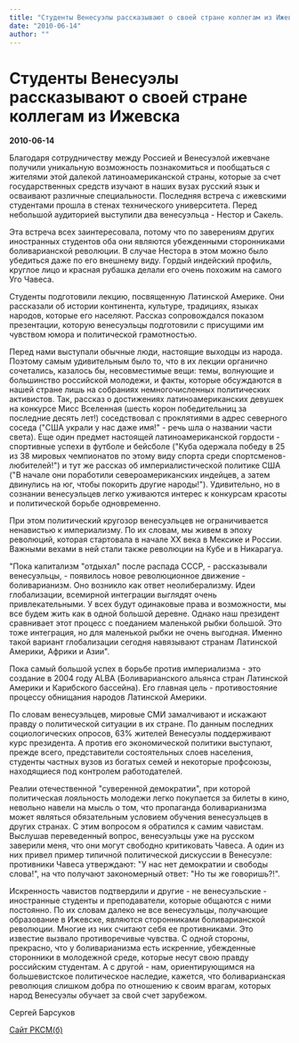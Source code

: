 ```yaml
---
title: "Студенты Венесуэлы рассказывают о своей стране коллегам из Ижевска"
date: "2010-06-14"
author: ""
---
```


# Студенты Венесуэлы рассказывают о своей стране коллегам из Ижевска

**2010-06-14** 

Благодаря сотрудничеству между Россией и Венесуэлой ижевчане получили уникальную возможность познакомиться и пообщаться с жителями этой далекой латиноамериканской страны, которые за счет государственных средств изучают в наших вузах русский язык и осваивают различные специальности. Последняя встреча с ижевскими студентами прошла в стенах технического университета. Перед небольшой аудиторией выступили два венесуэльца - Нестор и Сакель.

Эта встреча всех заинтересовала, потому что по заверениям других иностранных студентов оба они являются убежденными сторонниками боливарианской революции. В случае Нестора в этом можно было убедиться даже по его внешнему виду. Гордый индейский профиль, круглое лицо и красная рубашка делали его очень похожим на самого Уго Чавеса.

Студенты подготовили лекцию, посвященную Латинской Америке. Они рассказали об истории континента, культуре, традициях, языках народов, которые его населяют. Рассказ сопровождался показом презентации, которую венесуэльцы подготовили с присущими им чувством юмора и политической грамотностью.

Перед нами выступали обычные люди, настоящие выходцы из народа. Поэтому самым удивительным было то, что в их лекции органично сочетались, казалось бы, несовместимые вещи: темы, волнующие и большинство российской молодежи, и факты, которые обсуждаются в нашей стране лишь на собраниях немногочисленных политических активистов. Так, рассказ о достижениях латиноамериканских девушек на конкурсе Мисс Вселенная (шесть корон победительниц за последние десять лет!) соседствовал с проклятиями в адрес северного соседа ("США украли у нас даже имя!" - речь шла о названии части света). Еще один предмет настоящей латиноамериканской гордости - спортивные успехи в футболе и бейсболе ("Куба одержала победу в 25 из 38 мировых чемпионатов по этому виду спорта среди спортсменов-любителей!") и тут же рассказ об империалистической политике США ("В начале они поработили североамериканских индейцев, а затем двинулись на юг, чтобы покорить другие народы!"). Удивительно, но в сознании венесуэльцев легко уживаются интерес к конкурсам красоты и политической борьбе одновременно.

При этом политический кругозор венесуэльцев не ограничивается ненавистью к империализму. По их словам, мы живем в эпоху революций, которая стартовала в начале XX века в Мексике и России. Важными вехами в ней стали также революции на Кубе и в Никарагуа.

"Пока капитализм "отдыхал" после распада СССР, - рассказывали венесуэльцы, - появилось новое революционное движение - боливарианизм. Оно возникло как ответ неолиберализму. Идеи глобализации, всемирной интеграции выглядят очень привлекательными. У всех будут одинаковые права и возможности, мы все будем жить как в одной большой деревне. Однако наш президент сравнивает этот процесс с поеданием маленькой рыбки большой. Это тоже интеграция, но для маленькой рыбки не очень выгодная. Именно такой вариант глобализации сегодня навязывают странам Латинской Америки, Африки и Азии".

Пока самый большой успех в борьбе против империализма - это создание в 2004 году ALBA (Боливарианского альянса стран Латинской Америки и Карибского бассейна). Его главная цель - противостояние процессу обнищания народов Латинской Америки.

По словам венесуэльцев, мировые СМИ замалчивают и искажают правду о политической ситуации в их стране. По данным последних социологических опросов, 63% жителей Венесуэлы поддерживают курс президента. А против его экономической политики выступают, прежде всего, представители состоятельных слоев населения, студенты частных вузов из богатых семей и некоторые профсоюзы, находящиеся под контролем работодателей.

Реалии отечественной "суверенной демократии", при которой политическая лояльность молодежи легко покупается за билеты в кино, невольно навели на мысль о том, что пропаганда боливарианизма может являться обязательным условием обучения венесуэльцев в других странах. С этим вопросом я обратился к самим чавистам. Выслушав переведенный вопрос, венесуэльцы уже на русском заверили меня, что они могут свободно критиковать Чавеса. А один из них привел пример типичной политической дискуссии в Венесуэле: противники Чавеса утверждают: "У нас нет демократии и свободы слова!", на что получают закономерный ответ: "Но ты же говоришь?!".

Искренность чавистов подтвердили и другие - не венесуэльские - иностранные студенты и преподаватели, которые общаются с ними постоянно. По их словам далеко не все венесуэльцы, получающие образование в Ижевске, являются сторонниками боливарианской революции. Многие из них считают себя ее противниками. Это известие вызвало противоречивые чувства. С одной стороны, прекрасно, что у боливарианизма есть искренние, убежденные сторонники в молодежной среде, которые несут свою правду российским студентам. А с другой - нам, ориентирующимся на большевистское политическое наследие, кажется, что боливарианская революция слишком добра по отношению к своим врагам, которых народ Венесуэлы обучает за свой счет зарубежом.

Сергей Барсуков

[Сайт РКСМ(б)](http://rksmb.ru/get.php?3859)